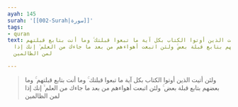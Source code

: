```yaml
---
ayah: 145
surah: '[[002-Surah|سورة]]'
tags:
- quran
text: ولئن أتيت الذين أوتوا الكتاب بكل آية ما تبعوا قبلتك ۚ وما أنت بتابع قبلتهم ۚ
  وما بعضهم بتابع قبلة بعض ۚ ولئن اتبعت أهواءهم من بعد ما جاءك من العلم ۙ إنك إذا
  لمن الظالمين

---
```

> ولئن أتيت الذين أوتوا الكتاب بكل آية ما تبعوا قبلتك ۚ وما أنت بتابع قبلتهم ۚ وما بعضهم بتابع قبلة بعض ۚ ولئن اتبعت أهواءهم من بعد ما جاءك من العلم ۙ إنك إذا لمن الظالمين
